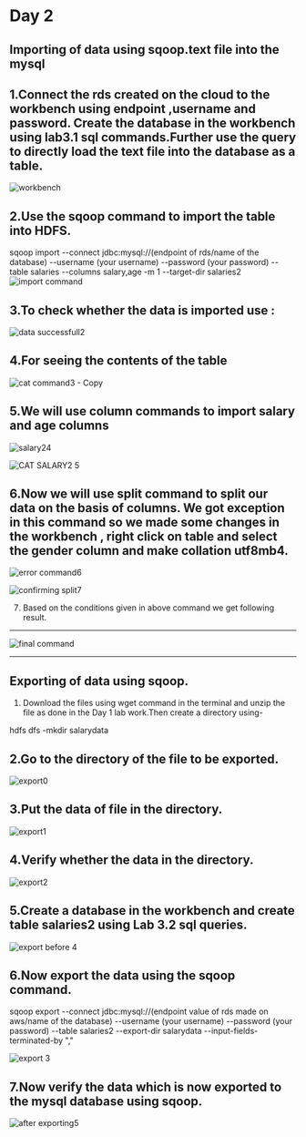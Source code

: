 # Day 2



## Importing of data using sqoop.text file into the mysql

1.Connect the rds created on the cloud to the workbench using endpoint ,username and password. 
Create the database in the workbench using lab3.1 sql commands.Further use the query to directly load the text file into the database as a table.
---
![workbench ](https://user-images.githubusercontent.com/63596252/86251682-cff84480-bbcf-11ea-9152-d6740d2dd1de.png)




2.Use the sqoop command to import the table into HDFS.
---
sqoop import --connect jdbc:mysql://(endpoint of rds/name of the database) --username (your username) --password (your password)  --table salaries --columns salary,age -m 1 --target-dir salaries2
![import command](https://user-images.githubusercontent.com/63596252/86251508-96273e00-bbcf-11ea-9bc8-fd6d9bd673d7.png)





3.To check whether the data is imported use :
---
![data successfull2](https://user-images.githubusercontent.com/63596252/86251532-9d4e4c00-bbcf-11ea-9356-11ef9ef61275.png)




4.For seeing the contents of the table
---
![cat command3 - Copy](https://user-images.githubusercontent.com/63596252/86251544-a17a6980-bbcf-11ea-9acb-1b315a54080e.png)



5.We will use column commands to import salary and age columns
---

![salary24](https://user-images.githubusercontent.com/63596252/86251564-a7704a80-bbcf-11ea-8ca5-f2eed77db998.png)

![CAT SALARY2 5](https://user-images.githubusercontent.com/63596252/86251604-b35c0c80-bbcf-11ea-8393-78c449803caa.png)



6.Now we will use split command to split our data on the basis of columns.
We got exception in this command so we made some changes in the workbench , right click on table and select the gender column and make collation utf8mb4.
---

![error command6](https://user-images.githubusercontent.com/63596252/86251615-b951ed80-bbcf-11ea-8d43-7c33d0fd9b58.png)

![confirming split7](https://user-images.githubusercontent.com/63596252/86251629-beaf3800-bbcf-11ea-8b83-b81a66a7e6b2.png)




7. Based on the conditions given in above command we get following result.
---
![final command](https://user-images.githubusercontent.com/63596252/86251659-c838a000-bbcf-11ea-93a6-16dba5f3d13d.png)


----------------

## Exporting of data using sqoop.

1. Download the files using wget command in the terminal and unzip the file as done in the Day 1 lab work.Then create a directory using-

hdfs dfs -mkdir salarydata



2.Go to the directory of the file to be exported.
---

![export0](https://user-images.githubusercontent.com/63596252/86248147-19926080-bbcb-11ea-9ba8-fc2d248635b4.png)



3.Put the data of file in the directory.
---

![export1](https://user-images.githubusercontent.com/63596252/86248154-1dbe7e00-bbcb-11ea-8d7c-9e7752654f21.png)



4.Verify whether the data in the directory.
---

![export2](https://user-images.githubusercontent.com/63596252/86248159-20b96e80-bbcb-11ea-9bff-84e819b7e2f0.png)



5.Create a database in the workbench and create table salaries2 using Lab 3.2 sql queries.
---

![export before 4](https://user-images.githubusercontent.com/63596252/86248177-27e07c80-bbcb-11ea-92c9-acdf2dc47126.png)


6.Now export the data using the sqoop command.
---

sqoop export --connect jdbc:mysql://(endpoint value of rds made on aws/name of the database) --username (your username) --password (your password)  --table salaries2 --export-dir salarydata --input-fields-terminated-by ","


![export 3](https://user-images.githubusercontent.com/63596252/86248171-24e58c00-bbcb-11ea-9ace-df38510ec079.png)



7.Now verify the data which is now exported to the mysql database using sqoop.
---

![after exporting5](https://user-images.githubusercontent.com/63596252/86248183-29aa4000-bbcb-11ea-8dee-fbd395e08d98.png)
